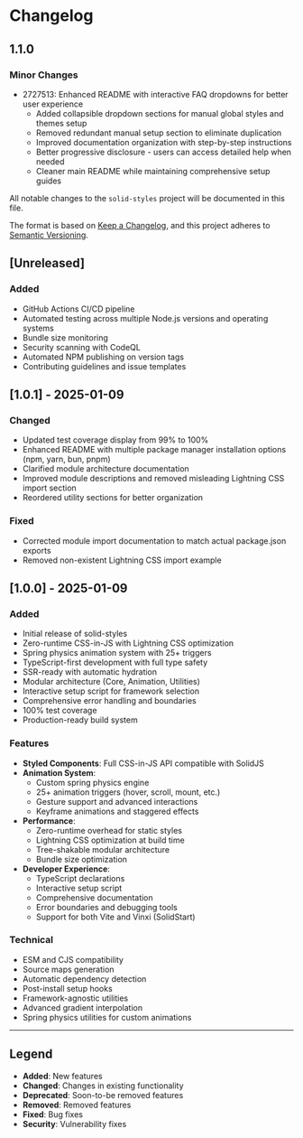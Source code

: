 # Changelog

## 1.1.0

### Minor Changes

- 2727513: Enhanced README with interactive FAQ dropdowns for better user experience
  - Added collapsible dropdown sections for manual global styles and themes setup
  - Removed redundant manual setup section to eliminate duplication
  - Improved documentation organization with step-by-step instructions
  - Better progressive disclosure - users can access detailed help when needed
  - Cleaner main README while maintaining comprehensive setup guides

All notable changes to the `solid-styles` project will be documented in this file.

The format is based on [Keep a Changelog](https://keepachangelog.com/en/1.0.0/),
and this project adheres to [Semantic Versioning](https://semver.org/spec/v2.0.0.html).

## [Unreleased]

### Added

- GitHub Actions CI/CD pipeline
- Automated testing across multiple Node.js versions and operating systems
- Bundle size monitoring
- Security scanning with CodeQL
- Automated NPM publishing on version tags
- Contributing guidelines and issue templates

## [1.0.1] - 2025-01-09

### Changed

- Updated test coverage display from 99% to 100%
- Enhanced README with multiple package manager installation options (npm, yarn, bun, pnpm)
- Clarified module architecture documentation
- Improved module descriptions and removed misleading Lightning CSS import section
- Reordered utility sections for better organization

### Fixed

- Corrected module import documentation to match actual package.json exports
- Removed non-existent Lightning CSS import example

## [1.0.0] - 2025-01-09

### Added

- Initial release of solid-styles
- Zero-runtime CSS-in-JS with Lightning CSS optimization
- Spring physics animation system with 25+ triggers
- TypeScript-first development with full type safety
- SSR-ready with automatic hydration
- Modular architecture (Core, Animation, Utilities)
- Interactive setup script for framework selection
- Comprehensive error handling and boundaries
- 100% test coverage
- Production-ready build system

### Features

- **Styled Components**: Full CSS-in-JS API compatible with SolidJS
- **Animation System**:
  - Custom spring physics engine
  - 25+ animation triggers (hover, scroll, mount, etc.)
  - Gesture support and advanced interactions
  - Keyframe animations and staggered effects
- **Performance**:
  - Zero-runtime overhead for static styles
  - Lightning CSS optimization at build time
  - Tree-shakable modular architecture
  - Bundle size optimization
- **Developer Experience**:
  - TypeScript declarations
  - Interactive setup script
  - Comprehensive documentation
  - Error boundaries and debugging tools
  - Support for both Vite and Vinxi (SolidStart)

### Technical

- ESM and CJS compatibility
- Source maps generation
- Automatic dependency detection
- Post-install setup hooks
- Framework-agnostic utilities
- Advanced gradient interpolation
- Spring physics utilities for custom animations

---

## Legend

- **Added**: New features
- **Changed**: Changes in existing functionality
- **Deprecated**: Soon-to-be removed features
- **Removed**: Removed features
- **Fixed**: Bug fixes
- **Security**: Vulnerability fixes
